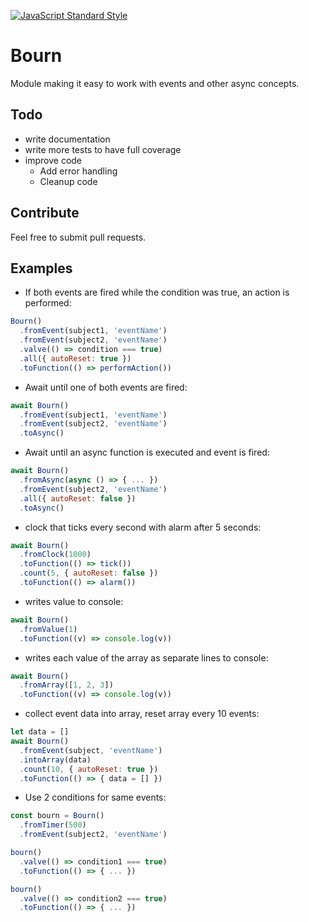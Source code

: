 [![JavaScript Standard Style](https://img.shields.io/badge/code%20style-standard-brightgreen.svg)](https://github.com/feross/standard)

# Bourn

Module making it easy to work with events and other async concepts.

## Todo

* write documentation
* write more tests to have full coverage
* improve code
  * Add error handling
  * Cleanup code

## Contribute

Feel free to submit pull requests.

## Examples

* If both events are fired while the condition was true, an action is performed:

```js
Bourn()
  .fromEvent(subject1, 'eventName')
  .fromEvent(subject2, 'eventName')
  .valve(() => condition === true)
  .all({ autoReset: true })
  .toFunction(() => performAction())
```

* Await until one of both events are fired:

```js
await Bourn()
  .fromEvent(subject1, 'eventName')
  .fromEvent(subject2, 'eventName')
  .toAsync()
```

* Await until an async function is executed and event is fired:

```js
await Bourn()
  .fromAsync(async () => { ... })
  .fromEvent(subject2, 'eventName')
  .all({ autoReset: false })
  .toAsync()
```

* clock that ticks every second with alarm after 5 seconds:

```js
await Bourn()
  .fromClock(1000)
  .toFunction(() => tick())
  .count(5, { autoReset: false })
  .toFunction(() => alarm())
```

* writes value to console:

```js
await Bourn()
  .fromValue(1)
  .toFunction((v) => console.log(v))
```

* writes each value of the array as separate lines to console:

```js
await Bourn()
  .fromArray([1, 2, 3])
  .toFunction((v) => console.log(v))
```

* collect event data into array, reset array every 10 events:

```js
let data = []
await Bourn()
  .fromEvent(subject, 'eventName')
  .intoArray(data)
  .count(10, { autoReset: true })
  .toFunction(() => { data = [] })
```

* Use 2 conditions for same events:

```js
const bourn = Bourn()
  .fromTimer(500)
  .fromEvent(subject2, 'eventName')

bourn()
  .valve(() => condition1 === true)
  .toFunction(() => { ... })

bourn()
  .valve(() => condition2 === true)
  .toFunction(() => { ... })


```
